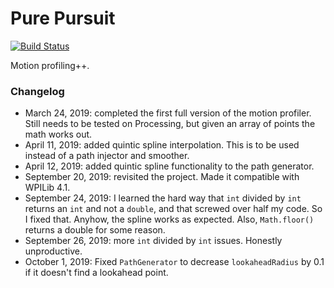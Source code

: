 # Pure Pursuit

[![Build Status](https://travis-ci.com/FRC1257/research-2020.svg?branch=PurePursuit)](https://travis-ci.com/FRC1257/research-2020)

Motion profiling++.

### Changelog

* March 24, 2019: completed the first full version of the motion profiler. Still needs to be tested on Processing, but given an array of points the math works out.
* April 11, 2019: added quintic spline interpolation. This is to be used instead of a path injector and smoother. 
* April 12, 2019: added quintic spline functionality to the path generator.
* September 20, 2019: revisited the project. Made it compatible with WPILib 4.1.
* September 24, 2019: I learned the hard way that `int` divided by `int` returns an `int` and not a `double`, and that screwed over half my code. So I fixed that. Anyhow, the spline works as expected. Also, `Math.floor()` returns a double for some reason. 
* September 26, 2019: more `int` divided by `int` issues. Honestly unproductive.
* October 1, 2019: Fixed `PathGenerator` to decrease `lookaheadRadius` by 0.1 if it doesn't find a lookahead point. 